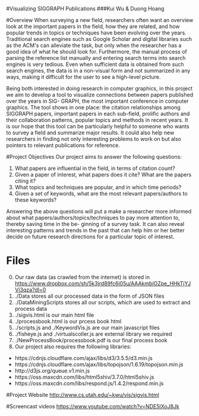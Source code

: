 #Visualizing SIGGRAPH Publications
###Kui Wu & Duong Hoang

#Overview
When surveying a new field, researchers often want an overview look at the important
papers in the field, how they are related, and how popular trends in topics or techniques
have been evolving over the years. Traditional search engines such as Google Scholar and
digital libraries such as the ACM's can alleviate the task, but only when the researcher has
a good idea of what he should look for. Furthermore, the manual process of parsing the reference list manually and entering search terms into search engines is very tedious. Even when sufficient data is obtained from such search engines, the data is in a non-visual form and not summarized in any ways, making it difficult for the user to see a high-level picture.

Being both interested in doing research in computer graphics, in this project we aim
to develop a tool to visualize connections between papers published over the years in SIG-
GRAPH, the most important conference in computer graphics. The tool shows in
one place: the citation relationships among SIGGRAPH papers, important papers in each
sub-field, prolific authors and their collaboration patterns, popular topics and methods in
recent years. It is our hope that this tool can be particularly helpful to someone who wants to survey a field and summarize major results. It could also help new researchers in finding not only interesting problems to work on but also pointers to relevant publications for reference.

#Project Objectives
Our project aims to answer the following questions:

1. What papers are influential in the field, in terms of citation count?
2. Given a paper of interest, what papers does it cite? What are the papers citing it?
3. What topics and techniques are popular, and in which time periods?
4. Given a set of keywords, what are the most relevant papers/authors to these keywords?

Answering the above questions will put a make a researcher more informed about what
papers/authors/topics/techniques to pay more attention to, thereby saving time in the be-
ginning of a survey task. It can also reveal interesting patterns and trends in the past that
can help him or her better decide on future research directions for a particular topic of
interest.

# Files
0. Our raw data (as crawled from the internet) is stored in https://www.dropbox.com/sh/5k3jrd89fc6i05u/AAAkmbiOZpe_HHkTjYJVi3qza?dl=0
1. ./Data stores all our processed data in the form of JSON files
2. ./DataMiningScripts stores all our scripts, which are used to extract and process data
3. ./sigvis.html is our main html file
4. ./processbook.html is our prcess book html
5. ./scripts.js and ./KeywordVis.js are our main javascript files
6. ./fisheye.js and ./virtualscoller.js are external library we required
7. ./NewProcessBook/processbook.pdf is our final process book
8. Our project also requires the following libraries:
<ul>
	<li>https://cdnjs.cloudflare.com/ajax/libs/d3/3.5.5/d3.min.js</li>
	<li>https://cdnjs.cloudflare.com/ajax/libs/topojson/1.6.19/topojson.min.js</li>
	<li>http://d3js.org/queue.v1.min.js</li>
	<li>https://oss.maxcdn.com/libs/html5shiv/3.7.0/html5shiv.js</li>
	<li>https://oss.maxcdn.com/libs/respond.js/1.4.2/respond.min.js</li>
</ul>

#Project Website
http://www.cs.utah.edu/~kwu/vis/sigvis.html

#Screencast videos
https://www.youtube.com/watch?v=NDE5lXoJ8Jk